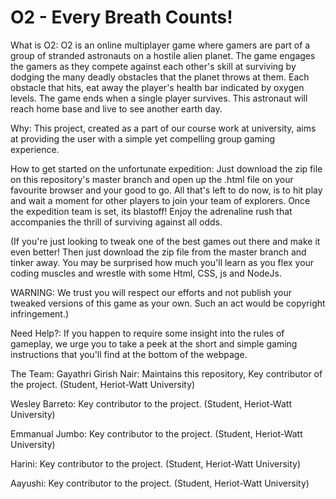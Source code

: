 # O2 - Every Breath Counts!

What is O2:
O2 is an online multiplayer game where gamers are part of a group of stranded astronauts on a hostile alien planet.
The game engages the gamers as they compete against each other's skill at surviving by dodging the many deadly
obstacles that the planet throws at them. Each obstacle that hits, eat away the player's health bar indicated by oxygen levels.
The game ends when a single player survives. This astronaut will reach home base and live to see another earth day.

Why:
This project, created as a part of our course work at university, aims at providing the user with a simple yet 
compelling group gaming experience.

How to get started on the unfortunate expedition:
Just download the zip file on this repository's master branch and open up the .html file on your favourite
browser and your good to go. All that's left to do now, is to hit play and wait a moment for other players to join
your team of explorers. Once the expedition team is set, its blastoff! 
Enjoy the adrenaline rush that accompanies the thrill of surviving against all odds.

(If you're just looking to tweak one of the best games out there and make it even better! Then just download the zip
file from the master branch and tinker away. You may be surprised how much you'll learn as you flex your coding muscles
and wrestle with some Html, CSS, js and NodeJs.

WARNING: We trust you will respect our efforts and not publish your tweaked versions of this game as your own. Such an act would be copyright infringement.)

Need Help?:
If you happen to require some insight into the rules of gameplay, we urge you to take a peek at the short and simple gaming
instructions that you'll find at the bottom of the webpage.

The Team:
Gayathri Girish Nair: Maintains this repository, Key contributor of the project.
(Student, Heriot-Watt University)

Wesley Barreto: Key contributor to the project.
(Student, Heriot-Watt University)

Emmanual Jumbo: Key contributor to the project.
(Student, Heriot-Watt University)

Harini: Key contributor to the project.
(Student, Heriot-Watt University)

Aayushi: Key contributor to the project.
(Student, Heriot-Watt University)
